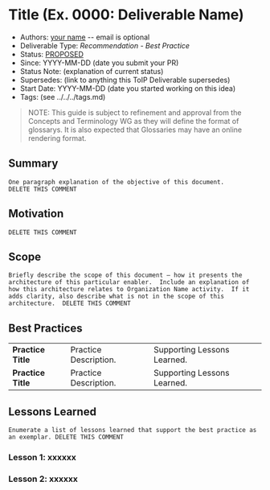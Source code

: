 # Title (Ex. 0000: Deliverable Name)
- Authors: [your name](you@github-email) -- email is optional
- Deliverable Type: *Recommendation - Best Practice* 
- Status: [PROPOSED](/README.md#proposed)
- Since: YYYY-MM-DD (date you submit your PR)
- Status Note: (explanation of current status)  
- Supersedes: (link to anything this ToIP Deliverable  supersedes)
- Start Date: YYYY-MM-DD (date you started working on this idea)
- Tags: (see ../../../tags.md)

>NOTE: This guide is subject to refinement and approval from the Concepts and Terminology WG as they will define the format of glossarys. It is also expected that Glossaries may have an online rendering format.

## Summary

```
One paragraph explanation of the objective of this document.
DELETE THIS COMMENT
```

## Motivation

```Why are we doing this? What use cases does it support? What is the expected outcome?
DELETE THIS COMMENT
```

## Scope

```
Briefly describe the scope of this document – how it presents the architecture of this particular enabler.  Include an explanation of how this architecture relates to Organization Name activity.  If it adds clarity, also describe what is not in the scope of this architecture.  DELETE THIS COMMENT
```

## Best Practices

<table>
  <tbody>
  <tr>
	  <td><strong>Practice Title</strong></td>
	  <td>Practice Description.</td>
	  <td>Supporting Lessons Learned.</td>
  </tr>
	<tr>
	  <td><strong>Practice Title</strong></td>
	  <td>Practice Description.</td>
	  <td>Supporting Lessons Learned.</td>
  </tr>
  </tbody>
</table>

## Lessons Learned

```
Enumerate a list of lessons learned that support the best practice as an exemplar. DELETE THIS COMMENT
```

### Lesson 1: xxxxxx

### Lesson 2: xxxxxx


</table>
